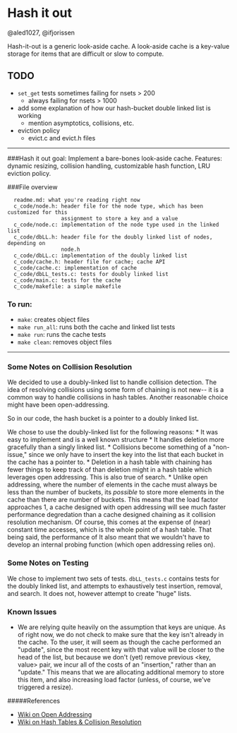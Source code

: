 # Hash it out
@aled1027, @ifjorissen

Hash-it-out is a generic look-aside cache.
A look-aside cache is a key-value storage for items that are difficult or slow to compute.

## TODO
- `set_get` tests sometimes failing for nsets > 200
    - always failing for nsets > 1000
- add some explanation of how our hash-bucket double linked list is working
  - mention asymptotics, collisions, etc.
- eviction policy
    - evict.c and evict.h files

-------

###Hash it out goal: Implement a bare-bones look-aside cache. Features: dynamic resizing, collision handling, customizable hash function, LRU eviction policy.

###File overview
```
  readme.md: what you're reading right now
  c_code/node.h: header file for the node type, which has been customized for this
                 assignment to store a key and a value
  c_code/node.c: implementation of the node type used in the linked list
  c_code/dbLL.h: header file for the doubly linked list of nodes, depending on
                 node.h
  c_code/dbLL.c: implementation of the doubly linked list
  c_code/cache.h: header file for cache; cache API 
  c_code/cache.c: implementation of cache
  c_code/dbLL_tests.c: tests for doubly linked list
  c_code/main.c: tests for the cache
  c_code/makefile: a simple makefile
```

### To run:
  * `make`: creates object files
  * `make run_all`: runs both the cache and linked list tests
  * `make run`: runs the cache tests
  * `make clean`: removes object files

------

### Some Notes on Collision Resolution
  We decided to use a doubly-linked list to handle collision detection. The idea of resolving collisions using some form of chaining is not new-- it is a common way to handle collisions in hash tables. Another reasonable choice might have been open-addressing. 

  So in our code, the hash bucket is a pointer to a doubly linked list.

  We chose to use the doubly-linked list for the following reasons: 
    * It was easy to implement and is a well known structure
    * It handles deletion more gracefully than a singly linked list. 
    * Collisions become something of a "non-issue," since we only have to insert the key into the list that each bucket in the cache has a pointer to.
    * Deletion in a hash table with chaining has fewer things to keep track of than deletion might in a hash table which leverages open addressing. This is also true of search.
    * Unlike open addressing, where the number of elements in the cache must always be less than the number of buckets, its _possible_ to store more elements in the cache than there are number of buckets. This means that the load factor approaches 1, a cache designed with open addressing will see much faster performance degredation than a cache designed chaining as it collision resolution mechanism. Of course, this comes at the expense of (near) constant time accesses, which is the whole point of a hash table. That being said, the performance of It also meant that we wouldn't have to develop an internal probing function (which open addressing relies on). 


### Some Notes on Testing
  We chose to implement two sets of tests. `dbLL_tests.c` contains tests for the doubly linked list, and attempts to exhaustively test insertion, removal, and search. It does not, however attempt to create "huge" lists. 


### Known Issues
  * We are relying quite heavily on the assumption that keys are unique. As of right now, we do not check to make sure that the key isn't already in the cache. To the user, it will seem as though the cache performed an "update", since the most recent key with that value will be closer to the head of the list, but because we don't (yet) remove previous <key, value> pair, we incur all of the costs of an "insertion," rather than an "update." This means that we are allocating additional memory to store this item, and also increasing load factor (unless, of course, we've triggered a resize). 


#####References
  * [Wiki on Open Addressing](https://en.wikipedia.org/wiki/Open_addressing)
  * [Wiki on Hash Tables & Collision Resolution](https://en.wikipedia.org/wiki/Hash_table#Collision_resolution)


